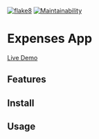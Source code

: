 [![flake8](https://github.com/kaziamov/expenses-app/actions/workflows/lint-test.yml/badge.svg)](https://github.com/kaziamov/expenses-app/actions/workflows/lint-test.yml)
[![Maintainability](https://api.codeclimate.com/v1/badges/eaef5cd7a85d970462d1/maintainability)](https://codeclimate.com/github/kaziamov/expenses-app/maintainability)

# Expenses App

[Live Demo](https://expenses-app-7w0v.onrender.com)

## Features

## Install

## Usage